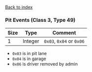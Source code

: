[Back to index](index.md)

### Pit Events (Class 3, Type 49)

Size|Type|Comment
-|-|-
1|Integer|`0x03`, `0x04` or `0x06`

* `0x03` is in pit lane
* `0x04` is in garage
* `0x06` is driver removed by admin
